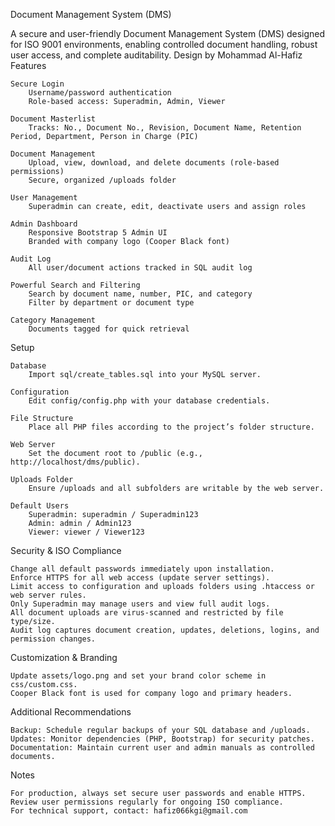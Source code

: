 Document Management System (DMS)

A secure and user-friendly Document Management System (DMS) designed for ISO 9001 environments, enabling controlled document handling, robust user access, and complete auditability.
Design by Mohammad Al-Hafiz
Features

    Secure Login
        Username/password authentication
        Role-based access: Superadmin, Admin, Viewer

    Document Masterlist
        Tracks: No., Document No., Revision, Document Name, Retention Period, Department, Person in Charge (PIC)

    Document Management
        Upload, view, download, and delete documents (role-based permissions)
        Secure, organized /uploads folder

    User Management
        Superadmin can create, edit, deactivate users and assign roles

    Admin Dashboard
        Responsive Bootstrap 5 Admin UI
        Branded with company logo (Cooper Black font)

    Audit Log
        All user/document actions tracked in SQL audit log

    Powerful Search and Filtering
        Search by document name, number, PIC, and category
        Filter by department or document type

    Category Management
        Documents tagged for quick retrieval

Setup

    Database
        Import sql/create_tables.sql into your MySQL server.

    Configuration
        Edit config/config.php with your database credentials.

    File Structure
        Place all PHP files according to the project’s folder structure.

    Web Server
        Set the document root to /public (e.g., http://localhost/dms/public).

    Uploads Folder
        Ensure /uploads and all subfolders are writable by the web server.

    Default Users
        Superadmin: superadmin / Superadmin123
        Admin: admin / Admin123
        Viewer: viewer / Viewer123

Security & ISO Compliance

    Change all default passwords immediately upon installation.
    Enforce HTTPS for all web access (update server settings).
    Limit access to configuration and uploads folders using .htaccess or web server rules.
    Only Superadmin may manage users and view full audit logs.
    All document uploads are virus-scanned and restricted by file type/size.
    Audit log captures document creation, updates, deletions, logins, and permission changes.

Customization & Branding

    Update assets/logo.png and set your brand color scheme in css/custom.css.
    Cooper Black font is used for company logo and primary headers.

Additional Recommendations

    Backup: Schedule regular backups of your SQL database and /uploads.
    Updates: Monitor dependencies (PHP, Bootstrap) for security patches.
    Documentation: Maintain current user and admin manuals as controlled documents.

Notes

    For production, always set secure user passwords and enable HTTPS.
    Review user permissions regularly for ongoing ISO compliance.
    For technical support, contact: hafiz066kgi@gmail.com

